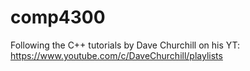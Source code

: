 # comp4300
Following the C++ tutorials by Dave Churchill on his YT: https://www.youtube.com/c/DaveChurchill/playlists
